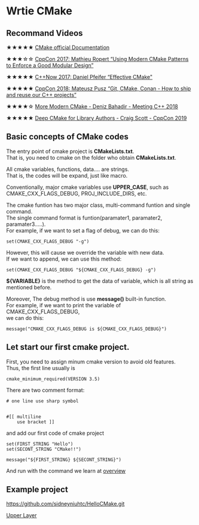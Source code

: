 # Wrtie CMake

## Recommand Videos

★★★★★ [CMake official Documentation](https://cmake.org/cmake/help/latest/index.html)

★★★☆☆ [CppCon 2017: Mathieu Ropert “Using Modern CMake Patterns to Enforce a Good Modular Design”](https://www.youtube.com/watch?v=eC9-iRN2b04)
  
★★★★★ [C++Now 2017: Daniel Pfeifer “Effective CMake"](https://www.youtube.com/watch?v=bsXLMQ6WgIk)

★★★★★ [CppCon 2018: Mateusz Pusz “Git, CMake, Conan - How to ship and reuse our C++ projects”](https://www.youtube.com/watch?v=S4QSKLXdTtA)

★★★★☆ [More Modern CMake - Deniz Bahadir - Meeting C++ 2018](https://www.youtube.com/watch?v=y7ndUhdQuU8)

★★★★★ [Deep CMake for Library Authors - Craig Scott - CppCon 2019](https://www.youtube.com/watch?v=m0DwB4OvDXk)


## Basic concepts of CMake codes

The entry point of cmake project is **CMakeLists.txt**.  
That is, you need to cmake on the folder who obtain **CMakeLists.txt**.  

All cmake variables, functions, data.... are strings.  
That is, the codes will be expand, just like macro.  

Conventionally, major cmake variables use **UPPER_CASE**, such as CMAKE_CXX_FLAGS_DEBUG, PROJ_INCLUDE_DIRS, etc.  

The cmake funtion has two major class, multi-command funtion and single command.  
The single command format is funtion(paramater1, paramater2, paramater3.....).  
For example, if we want to set a flag of debug, we can do this:
```
set(CMAKE_CXX_FLAGS_DEBUG "-g")

```
However, this will cause we override the variable with new data.  
If we want to append, we can use this method:
```
set(CMAKE_CXX_FLAGS_DEBUG "${CMAKE_CXX_FLAGS_DEBUG} -g")
```
**${VARIABLE}** is the method to get the data of variable, which is all string as mentioned before.

Moreover, The debug method is use **message()** built-in function.  
For example, if we want to print the variable of CMAKE_CXX_FLAGS_DEBUG,  
we can do this:
```
message("CMAKE_CXX_FLAGS_DEBUG is ${CMAKE_CXX_FLAGS_DEBUG}")

```

## Let start our first cmake project.

First, you need to assign minum cmake version to avoid old features.  
Thus, the first line usually is 
```
cmake_minimum_required(VERSION 3.5)
```

There are two comment format:
```
# one line use sharp symbol


#[[ multiline 
    use bracket ]]
```

and add our first code of cmake project

```
set(FIRST_STRING "Hello")
set(SECONT_STRING "CMake!!")

message("${FIRST_STRING} ${SECONT_STRING}")
```

And run with the command we learn at [overview](../../0.%20Overview#why-we-need-cmake-1)

## Example project
https://github.com/sidneyniuhtc/HelloCMake.git


[Upper Layer](../../)